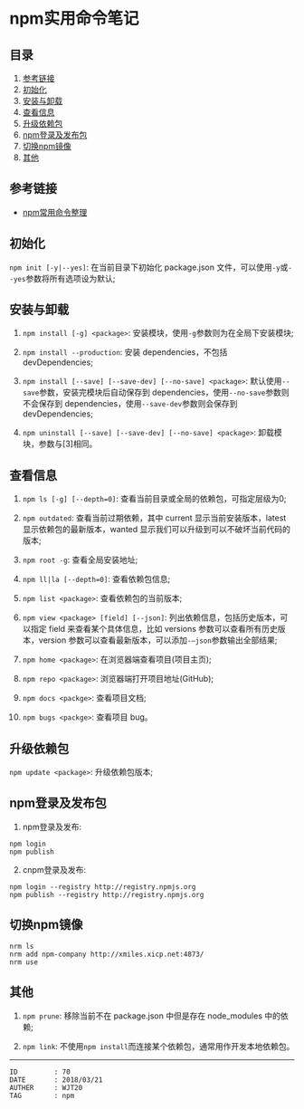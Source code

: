 
# npm实用命令笔记 #

## 目录 ##

1. [参考链接](#href1)
2. [初始化](#href2)
3. [安装与卸载](#href3)
4. [查看信息](#href4)
5. [升级依赖包](#href5)
6. [npm登录及发布包](#href6)
7. [切换npm镜像](#href7)
8. [其他](#href8)

## <a name="href1">参考链接</a> ##

- [npm常用命令整理](http://blog.csdn.net/u014291497/article/details/75193865)

## <a name="href2">初始化</a> ##

`npm init [-y|--yes]`: 在当前目录下初始化 package.json 文件，可以使用`-y`或`--yes`参数将所有选项设为默认;

## <a name="href3">安装与卸载</a> ##

1. `npm install [-g] <package>`: 安装模块，使用`-g`参数则为在全局下安装模块;

2. `npm install --production`: 安装 dependencies，不包括 devDependencies;

3. `npm install [--save] [--save-dev] [--no-save] <package>`: 默认使用`--save`参数，安装完模块后自动保存到 dependencies，使用`--no-save`参数则不会保存到 dependencies，使用`--save-dev`参数则会保存到 devDependencies;

4. `npm uninstall [--save] [--save-dev] [--no-save] <package>`: 卸载模块，参数与[3]相同。

## <a name="href4">查看信息</a> ##

1. `npm ls [-g] [--depth=0]`: 查看当前目录或全局的依赖包，可指定层级为0;

2. `npm outdated`: 查看当前过期依赖，其中 current 显示当前安装版本，latest 显示依赖包的最新版本，wanted 显示我们可以升级到可以不破坏当前代码的版本;

3. `npm root -g`: 查看全局安装地址;

4. `npm ll|la [--depth=0]`: 查看依赖包信息;

5. `npm list <package>`: 查看依赖包的当前版本;

6. `npm view <package> [field] [--json]`: 列出依赖信息，包括历史版本，可以指定 field 来查看某个具体信息，比如 versions 参数可以查看所有历史版本，version 参数可以查看最新版本，可以添加`-–json`参数输出全部结果;

7. `npm home <package>`: 在浏览器端查看项目(项目主页);

8. `npm repo <package>`: 浏览器端打开项目地址(GitHub);

9. `npm docs <packge>`: 查看项目文档;

10. `npm bugs <packge>`: 查看项目 bug。

## <a name="href5">升级依赖包</a> ##

`npm update <package>`: 升级依赖包版本;

## <a name="href6">npm登录及发布包</a> ##

1. npm登录及发布:

```
npm login
npm publish
```

2. cnpm登录及发布:

```
npm login --registry http://registry.npmjs.org
npm publish --registry http://registry.npmjs.org
```

## <a name="href7">切换npm镜像</a> ##

```
nrm ls
nrm add npm-company http://xmiles.xicp.net:4873/
nrm use
```

## <a name="href8">其他</a> ##

1. `npm prune`: 移除当前不在 package.json 中但是存在 node_modules 中的依赖;

2. `npm link`: 不使用`npm install`而连接某个依赖包，通常用作开发本地依赖包。

---

```
ID         : 70
DATE       : 2018/03/21
AUTHER     : WJT20
TAG        : npm
```
